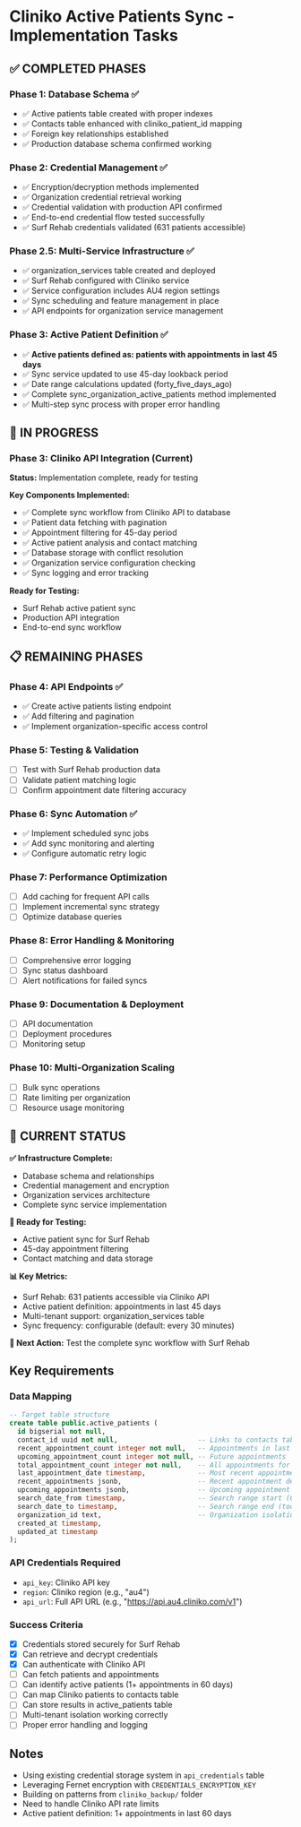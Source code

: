 # Cliniko Active Patients Sync - Implementation Tasks

## ✅ COMPLETED PHASES

### Phase 1: Database Schema ✅ 
- ✅ Active patients table created with proper indexes
- ✅ Contacts table enhanced with cliniko_patient_id mapping 
- ✅ Foreign key relationships established
- ✅ Production database schema confirmed working

### Phase 2: Credential Management ✅
- ✅ Encryption/decryption methods implemented
- ✅ Organization credential retrieval working
- ✅ Credential validation with production API confirmed  
- ✅ End-to-end credential flow tested successfully
- ✅ Surf Rehab credentials validated (631 patients accessible)

### Phase 2.5: Multi-Service Infrastructure ✅
- ✅ organization_services table created and deployed
- ✅ Surf Rehab configured with Cliniko service
- ✅ Service configuration includes AU4 region settings
- ✅ Sync scheduling and feature management in place
- ✅ API endpoints for organization service management

### Phase 3: Active Patient Definition ✅
- ✅ **Active patients defined as: patients with appointments in last 45 days**
- ✅ Sync service updated to use 45-day lookback period
- ✅ Date range calculations updated (forty_five_days_ago)
- ✅ Complete sync_organization_active_patients method implemented
- ✅ Multi-step sync process with proper error handling

## 🔄 IN PROGRESS

### Phase 3: Cliniko API Integration (Current)
**Status:** Implementation complete, ready for testing

**Key Components Implemented:**
- ✅ Complete sync workflow from Cliniko API to database
- ✅ Patient data fetching with pagination
- ✅ Appointment filtering for 45-day period
- ✅ Active patient analysis and contact matching
- ✅ Database storage with conflict resolution
- ✅ Organization service configuration checking
- ✅ Sync logging and error tracking

**Ready for Testing:**
- Surf Rehab active patient sync
- Production API integration
- End-to-end sync workflow

## 📋 REMAINING PHASES

### Phase 4: API Endpoints ✅
- ✅ Create active patients listing endpoint
- ✅ Add filtering and pagination
- ✅ Implement organization-specific access control

### Phase 5: Testing & Validation 
- [ ] Test with Surf Rehab production data
- [ ] Validate patient matching logic
- [ ] Confirm appointment date filtering accuracy

### Phase 6: Sync Automation ✅
- ✅ Implement scheduled sync jobs  
- ✅ Add sync monitoring and alerting
- ✅ Configure automatic retry logic

### Phase 7: Performance Optimization
- [ ] Add caching for frequent API calls
- [ ] Implement incremental sync strategy
- [ ] Optimize database queries

### Phase 8: Error Handling & Monitoring
- [ ] Comprehensive error logging
- [ ] Sync status dashboard
- [ ] Alert notifications for failed syncs

### Phase 9: Documentation & Deployment
- [ ] API documentation
- [ ] Deployment procedures
- [ ] Monitoring setup

### Phase 10: Multi-Organization Scaling
- [ ] Bulk sync operations
- [ ] Rate limiting per organization
- [ ] Resource usage monitoring

## 🎯 CURRENT STATUS

**✅ Infrastructure Complete:**
- Database schema and relationships
- Credential management and encryption
- Organization services architecture
- Complete sync service implementation

**🔄 Ready for Testing:**
- Active patient sync for Surf Rehab
- 45-day appointment filtering
- Contact matching and data storage

**📊 Key Metrics:**
- Surf Rehab: 631 patients accessible via Cliniko API
- Active patient definition: appointments in last 45 days
- Multi-tenant support: organization_services table
- Sync frequency: configurable (default: every 30 minutes)

**🎯 Next Action:** Test the complete sync workflow with Surf Rehab

## Key Requirements

### Data Mapping
```sql
-- Target table structure
create table public.active_patients (
  id bigserial not null,
  contact_id uuid not null,                    -- Links to contacts table
  recent_appointment_count integer not null,   -- Appointments in last 60 days
  upcoming_appointment_count integer not null, -- Future appointments
  total_appointment_count integer not null,    -- All appointments for patient
  last_appointment_date timestamp,             -- Most recent appointment
  recent_appointments jsonb,                   -- Recent appointment details
  upcoming_appointments jsonb,                 -- Upcoming appointment details
  search_date_from timestamp,                  -- Search range start (60 days ago)
  search_date_to timestamp,                    -- Search range end (today)
  organization_id text,                        -- Organization isolation
  created_at timestamp,
  updated_at timestamp
);
```

### API Credentials Required
- `api_key`: Cliniko API key
- `region`: Cliniko region (e.g., "au4") 
- `api_url`: Full API URL (e.g., "https://api.au4.cliniko.com/v1")

### Success Criteria
- [x] Credentials stored securely for Surf Rehab
- [x] Can retrieve and decrypt credentials
- [x] Can authenticate with Cliniko API
- [ ] Can fetch patients and appointments
- [ ] Can identify active patients (1+ appointments in 60 days)
- [ ] Can map Cliniko patients to contacts table
- [ ] Can store results in active_patients table
- [ ] Multi-tenant isolation working correctly
- [ ] Proper error handling and logging

## Notes
- Using existing credential storage system in `api_credentials` table
- Leveraging Fernet encryption with `CREDENTIALS_ENCRYPTION_KEY`
- Building on patterns from `cliniko_backup/` folder
- Need to handle Cliniko API rate limits
- Active patient definition: 1+ appointments in last 60 days 